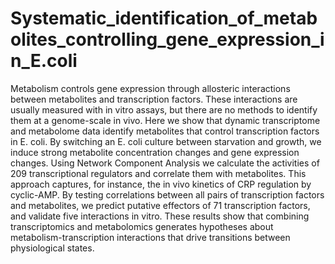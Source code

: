 # Systematic_identification_of_metabolites_controlling_gene_expression_in_E.coli
Metabolism controls gene expression through allosteric interactions between metabolites and transcription factors. These interactions are usually measured with in vitro assays, but there are no methods to identify them at a genome-scale in vivo. Here we show that dynamic transcriptome and metabolome data identify metabolites that control transcription factors in E. coli. By switching an E. coli culture between starvation and growth, we induce strong metabolite concentration changes and gene expression changes. Using Network Component Analysis we calculate the activities of 209 transcriptional regulators and correlate them with metabolites. This approach captures, for instance, the in vivo kinetics of CRP regulation by cyclic-AMP. By testing correlations between all pairs of transcription factors and metabolites, we predict putative effectors of 71 transcription factors, and validate five interactions in vitro. These results show that combining transcriptomics and metabolomics generates hypotheses about metabolism-transcription interactions that drive transitions between physiological states. 

